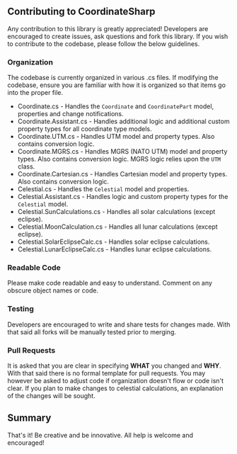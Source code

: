 ## Contributing to CoordinateSharp
Any contribution to this library is greatly appreciated! Developers are encouraged to create issues, ask questions and fork this library. 
If you wish to contribute to the codebase, please follow the below guidelines. 

### Organization

The codebase is currently organized in various .cs files. If modifying the codebase, ensure you are familiar with how it is organized so that
items go into the proper file. 

* Coordinate.cs - Handles the `Coordinate` and `CoordinatePart` model, properties and change notifications.
* Coordinate.Assistant.cs - Handles additional logic and additional custom property types for all coordinate type models.
* Coordinate.UTM.cs - Handles UTM model and property types. Also contains conversion logic.
* Coordinate.MGRS.cs - Handles MGRS (NATO UTM) model and property types. Also contains conversion logic. MGRS logic relies upon the `UTM` class.
* Coordinate.Cartesian.cs - Handles Cartesian model and property types. Also contains conversion logic.
* Celestial.cs - Handles the `Celestial` model and properties.
* Celestial.Assistant.cs - Handles logic and custom property types for the `Celestial` model.
* Celestial.SunCalculations.cs - Handles all solar calculations (except eclipse).
* Celestial.MoonCalculation.cs - Handles all lunar calculations (except eclipse).
* Celestial.SolarEclipseCalc.cs - Handles solar eclipse calculations.
* Celestial.LunarEclipseCalc.cs - Handles lunar eclipse calculations.

### Readable Code

Please make code readable and easy to understand. Comment on any obscure object names or code.

### Testing

Developers are encouraged to write and share tests for changes made. With that said all forks will be manually tested prior to merging.

### Pull Requests

It is asked that you are clear in specifying **WHAT** you changed and **WHY**. With that said there is no formal template for pull requests.
You may however be asked to adjust code if organization doesn't flow or code isn't clear. If you plan to make changes to celestial calculations,
an explanation of the changes will be sought.

## Summary

That's it! Be creative and be innovative. All help is welcome and encouraged!
